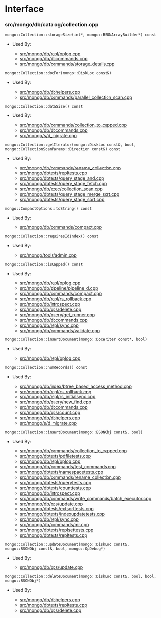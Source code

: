 
# Interface

### src/mongo/db/catalog/collection.cpp

<div></div>

    mongo::Collection::storageSize(int*, mongo::BSONArrayBuilder*) const

- Used By:

    - [src/mongo/db/repl/oplog.cpp](../../../replication)
    - [src/mongo/db/dbcommands.cpp](../../../database\_commands)
    - [src/mongo/db/commands/storage\_details.cpp](../../../database\_commands)

<div></div>

    mongo::Collection::docFor(mongo::DiskLoc const&)

- Used By:

    - [src/mongo/db/dbhelpers.cpp](../../../client\_and\_operation\_tracking)
    - [src/mongo/db/commands/parallel\_collection\_scan.cpp](../../../database\_commands)

<div></div>

    mongo::Collection::dataSize() const

- Used By:

    - [src/mongo/db/commands/collection\_to\_capped.cpp](../../../database\_commands)
    - [src/mongo/db/dbcommands.cpp](../../../database\_commands)
    - [src/mongo/s/d\_migrate.cpp](../../../sharding)

<div></div>

    mongo::Collection::getIterator(mongo::DiskLoc const&, bool, mongo::CollectionScanParams::Direction const&) const

- Used By:

    - [src/mongo/db/commands/rename\_collection.cpp](../../../database\_commands)
    - [src/mongo/dbtests/repltests.cpp](../../../unit\_tests)
    - [src/mongo/dbtests/query\_stage\_and.cpp](../../../unit\_tests)
    - [src/mongo/dbtests/query\_stage\_fetch.cpp](../../../unit\_tests)
    - [src/mongo/db/exec/collection\_scan.cpp](../../../core\_query\_system)
    - [src/mongo/dbtests/query\_stage\_merge\_sort.cpp](../../../unit\_tests)
    - [src/mongo/dbtests/query\_stage\_sort.cpp](../../../unit\_tests)

<div></div>

    mongo::CompactOptions::toString() const

- Used By:

    - [src/mongo/db/commands/compact.cpp](../../../database\_commands)

<div></div>

    mongo::Collection::requiresIdIndex() const

- Used By:

    - [src/mongo/tools/admin.cpp](../../../tools)

<div></div>

    mongo::Collection::isCapped() const

- Used By:

    - [src/mongo/db/repl/oplog.cpp](../../../replication)
    - [src/mongo/db/pipeline/pipeline\_d.cpp](../../../aggregation\_framework)
    - [src/mongo/db/commands/compact.cpp](../../../database\_commands)
    - [src/mongo/db/repl/rs\_rollback.cpp](../../../replication)
    - [src/mongo/db/introspect.cpp](../../../client\_and\_operation\_tracking)
    - [src/mongo/db/ops/delete.cpp](../../../core\_query\_system)
    - [src/mongo/db/query/get\_runner.cpp](../../../core\_query\_system)
    - [src/mongo/db/dbcommands.cpp](../../../database\_commands)
    - [src/mongo/db/repl/sync.cpp](../../../replication)
    - [src/mongo/db/commands/validate.cpp](../../../database\_commands)

<div></div>

    mongo::Collection::insertDocument(mongo::DocWriter const*, bool)

- Used By:

    - [src/mongo/db/repl/oplog.cpp](../../../replication)

<div></div>

    mongo::Collection::numRecords() const

- Used By:

    - [src/mongo/db/index/btree\_based\_access\_method.cpp](../../../indexing)
    - [src/mongo/db/repl/rs\_rollback.cpp](../../../replication)
    - [src/mongo/db/repl/rs\_initialsync.cpp](../../../replication)
    - [src/mongo/db/query/new\_find.cpp](../../../core\_query\_system)
    - [src/mongo/db/dbcommands.cpp](../../../database\_commands)
    - [src/mongo/db/ops/count.cpp](../../../core\_query\_system)
    - [src/mongo/db/dbhelpers.cpp](../../../client\_and\_operation\_tracking)
    - [src/mongo/s/d\_migrate.cpp](../../../sharding)

<div></div>

    mongo::Collection::insertDocument(mongo::BSONObj const&, bool)

- Used By:

    - [src/mongo/db/commands/collection\_to\_capped.cpp](../../../database\_commands)
    - [src/mongo/dbtests/pdfiletests.cpp](../../../unit\_tests)
    - [src/mongo/db/repl/oplog.cpp](../../../replication)
    - [src/mongo/db/commands/test\_commands.cpp](../../../database\_commands)
    - [src/mongo/dbtests/namespacetests.cpp](../../../unit\_tests)
    - [src/mongo/db/commands/rename\_collection.cpp](../../../database\_commands)
    - [src/mongo/dbtests/querytests.cpp](../../../unit\_tests)
    - [src/mongo/dbtests/counttests.cpp](../../../unit\_tests)
    - [src/mongo/db/introspect.cpp](../../../client\_and\_operation\_tracking)
    - [src/mongo/db/commands/write\_commands/batch\_executor.cpp](../../../new\_wire\_protocol\_write\_commands)
    - [src/mongo/db/ops/update.cpp](../../../core\_query\_system)
    - [src/mongo/dbtests/extsorttests.cpp](../../../unit\_tests)
    - [src/mongo/dbtests/indexupdatetests.cpp](../../../unit\_tests)
    - [src/mongo/db/repl/sync.cpp](../../../replication)
    - [src/mongo/db/commands/mr.cpp](../../../database\_commands)
    - [src/mongo/dbtests/replsettests.cpp](../../../unit\_tests)
    - [src/mongo/dbtests/repltests.cpp](../../../unit\_tests)

<div></div>

    mongo::Collection::updateDocument(mongo::DiskLoc const&, mongo::BSONObj const&, bool, mongo::OpDebug*)

- Used By:

    - [src/mongo/db/ops/update.cpp](../../../core\_query\_system)

<div></div>

    mongo::Collection::deleteDocument(mongo::DiskLoc const&, bool, bool, mongo::BSONObj*)

- Used By:

    - [src/mongo/db/dbhelpers.cpp](../../../client\_and\_operation\_tracking)
    - [src/mongo/dbtests/repltests.cpp](../../../unit\_tests)
    - [src/mongo/db/ops/delete.cpp](../../../core\_query\_system)

